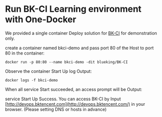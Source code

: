  # Run BK-CI Learning environment with One-Docker 

 We provided a single container Deploy solution for [BK-CI](https://hub.docker.com/r/blueking/bk-ci) for demonstration only. 

 create a container named bkci-demo and pass port 80 of the Host to port 80 in the container: 

 ```text 
 docker run -p 80:80 --name bkci-demo -dit blueking/BK-CI 
 ``` 

 Observe the container Start Up log Output: 

 ```text 
 docker logs -f bkci-demo 
 ``` 

 When all service Start succeeded, an access prompt will be Output: 

 service Start Up Success. You can access BK-CI by Input [http://devops.bktencent.com](http://devops.bktencent.com/) in your browser. \(Please setting DNS or hosts in advance\) 